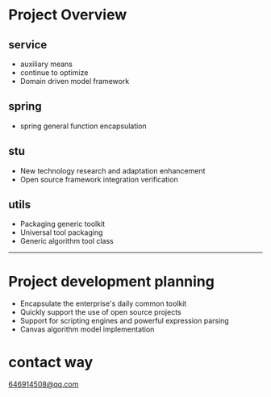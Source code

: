 # Project Overview
## service
* auxiliary means
* continue to optimize
* Domain driven model framework
## spring
* spring general function encapsulation
## stu
* New technology research and adaptation enhancement
* Open source framework integration verification
## utils
* Packaging generic toolkit
* Universal tool packaging
* Generic algorithm tool class
---
# Project development planning
* Encapsulate the enterprise's daily common toolkit
* Quickly support the use of open source projects
* Support for scripting engines and powerful expression parsing
* Canvas algorithm model implementation

# contact way
646914508@qq.com


